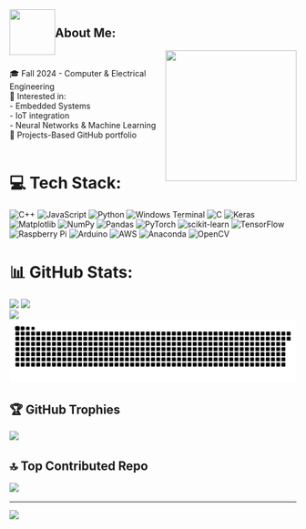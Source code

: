 <img align="left" src="https://user-images.githubusercontent.com/74038190/226127923-0e8b7792-7b3c-462b-951b-63c96ba1a5af.gif" width="80" height="80"> 

## About Me:

<img align="right" src="https://user-images.githubusercontent.com/74038190/235224431-e8c8c12e-6826-47f1-89fb-2ddad83b3abf.gif" width="230" height="230"> <br>

🎓 Fall 2024 - Computer & Electrical Engineering <br>🌟 Interested in: <br>      - Embedded Systems<br>      - IoT integration<br>      - Neural Networks & Machine Learning<br>🌱 Projects-Based GitHub portfolio<br><br>

# 💻 Tech Stack:
![C++](https://img.shields.io/badge/c++-%2300599C.svg?style=for-the-badge&logo=c%2B%2B&logoColor=white) ![JavaScript](https://img.shields.io/badge/javascript-%23323330.svg?style=for-the-badge&logo=javascript&logoColor=%23F7DF1E) ![Python](https://img.shields.io/badge/python-3670A0?style=for-the-badge&logo=python&logoColor=ffdd54) ![Windows Terminal](https://img.shields.io/badge/Windows%20Terminal-%234D4D4D.svg?style=for-the-badge&logo=windows-terminal&logoColor=white) ![C](https://img.shields.io/badge/c-%2300599C.svg?style=for-the-badge&logo=c&logoColor=white) ![Keras](https://img.shields.io/badge/Keras-%23D00000.svg?style=for-the-badge&logo=Keras&logoColor=white) ![Matplotlib](https://img.shields.io/badge/Matplotlib-%23ffffff.svg?style=for-the-badge&logo=Matplotlib&logoColor=black) ![NumPy](https://img.shields.io/badge/numpy-%23013243.svg?style=for-the-badge&logo=numpy&logoColor=white) ![Pandas](https://img.shields.io/badge/pandas-%23150458.svg?style=for-the-badge&logo=pandas&logoColor=white) ![PyTorch](https://img.shields.io/badge/PyTorch-%23EE4C2C.svg?style=for-the-badge&logo=PyTorch&logoColor=white) ![scikit-learn](https://img.shields.io/badge/scikit--learn-%23F7931E.svg?style=for-the-badge&logo=scikit-learn&logoColor=white) ![TensorFlow](https://img.shields.io/badge/TensorFlow-%23FF6F00.svg?style=for-the-badge&logo=TensorFlow&logoColor=white) ![Raspberry Pi](https://img.shields.io/badge/-RaspberryPi-C51A4A?style=for-the-badge&logo=Raspberry-Pi) ![Arduino](https://img.shields.io/badge/-Arduino-00979D?style=for-the-badge&logo=Arduino&logoColor=white) ![AWS](https://img.shields.io/badge/AWS-%23FF9900.svg?style=for-the-badge&logo=amazon-aws&logoColor=white) ![Anaconda](https://img.shields.io/badge/Anaconda-%2344A833.svg?style=for-the-badge&logo=anaconda&logoColor=white) ![OpenCV](https://img.shields.io/badge/opencv-%23white.svg?style=for-the-badge&logo=opencv&logoColor=white)

# 📊 GitHub Stats:
![](https://github-readme-stats.vercel.app/api?username=dita-deb&theme=tokyonight&hide_border=true&include_all_commits=false&count_private=false) 
![](https://github-readme-streak-stats.herokuapp.com/?user=dita-deb&theme=tokyonight&hide_border=true) <br> ![](https://github-readme-stats.vercel.app/api/top-langs/?username=dita-deb&theme=tokyonight&hide_border=true&include_all_commits=false&count_private=false&layout=compact) ![Snake animation](https://github.com/dita-deb/dita-deb/blob/output/github-contribution-grid-snake.svg)

## 🏆 GitHub Trophies
![](https://github-profile-trophy.vercel.app/?username=dita-deb&theme=tokyonight&no-frame=true&no-bg=false&margin-w=4)


## 🔝 Top Contributed Repo
![](https://github-contributor-stats.vercel.app/api?username=dita-deb&limit=5&theme=tokyonight&combine_all_yearly_contributions=true)

---
[![](https://visitcount.itsvg.in/api?id=dita-deb&icon=0&color=1)](https://visitcount.itsvg.in)

<!-- Proudly created with GPRM ( https://gprm.itsvg.in ) -->


